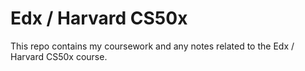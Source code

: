 # Edx / Harvard CS50x

This repo contains my coursework and any notes related to the Edx / Harvard CS50x course.